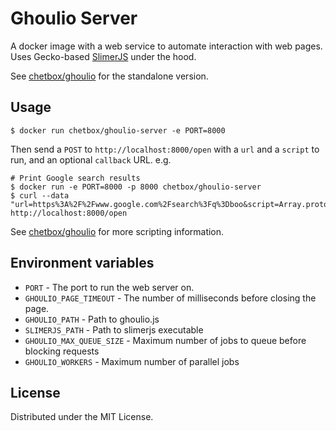# Ghoulio Server

A docker image with a web service to automate interaction with web pages.
Uses Gecko-based [SlimerJS](https://slimerjs.org/) under the hood.

See [chetbox/ghoulio](https://github.com/chetbox/ghoulio) for the standalone version.

## Usage

```shell
$ docker run chetbox/ghoulio-server -e PORT=8000
```

Then send a `POST` to `http://localhost:8000/open` with a `url` and a `script` to run, and an optional `callback` URL.
e.g.

```shell
# Print Google search results
$ docker run -e PORT=8000 -p 8000 chetbox/ghoulio-server
$ curl --data "url=https%3A%2F%2Fwww.google.com%2Fsearch%3Fq%3Dboo&script=Array.prototype.slice.call(document.querySelectorAll('h3.r'))%0A.forEach(function(a)%20%7B%0A%20%20console.log(a.textContent)%3B%0A%7D)%3B%0Aresolve()%3B" http://localhost:8000/open
```

See [chetbox/ghoulio](https://github.com/chetbox/ghoulio) for more scripting information.

## Environment variables

- `PORT` - The port to run the web server on.
- `GHOULIO_PAGE_TIMEOUT` - The number of milliseconds before closing the page.
- `GHOULIO_PATH` - Path to ghoulio.js
- `SLIMERJS_PATH` - Path to slimerjs executable
- `GHOULIO_MAX_QUEUE_SIZE` - Maximum number of jobs to queue before blocking requests
- `GHOULIO_WORKERS` - Maximum number of parallel jobs

## License

Distributed under the MIT License.

